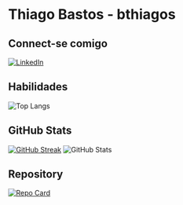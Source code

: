 # Thiago Bastos - bthiagos

## Connect-se comigo
[![LinkedIn](https://img.shields.io/badge/LinkedIn-000?style=for-the-badge&logo=linkedin&logoColor=0E76A8)](https://www.linkedin.com/in/thiago-bastos-dos-santos/)

## Habilidades
![Top Langs](https://github-readme-stats-git-masterrstaa-rickstaa.vercel.app/api/top-langs/?username=bthiagos&bg_color=000&border_color=30A3DC&title_color=E94D5F&text_color=FFF)


## GitHub Stats
[![GitHub Streak](https://streak-stats.demolab.com/?user=bthiagos&theme=bear&background=000&border=30A3DC&dates=FFF)](https://git.io/streak-stats)
![GitHub Stats](https://github-readme-stats.vercel.app/api?username=bthiagos&theme=transparent&bg_color=000&border_color=30A3DC&show_icons=true&icon_color=30A3DC&title_color=E94D5F&text_color=FFF)

## Repository
[![Repo Card](https://github-readme-stats.vercel.app/api/pin/?username=bthiagos&repo=dio-lab-open-source&bg_color=000&border_color=30A3DC&show_icons=true&icon_color=30A3DC&title_color=E94D5F&text_color=FFF)](https://github.com/bthiagos/dio-lab-open-source)